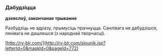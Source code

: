 ### Дабудзіцца
**дзеяслоў, закончанае трыванне**

Разбудзіць не адразу, прымусіць прачнуцца. Санлівага не дабудзішся, лянівага не дашлешся (з народнай творчасці).

<a rel="author">[http://rv-blr.com/](http://rv-blr.com/slounik.jsp?letterId=0&maskId=0&pageId=772)</a>

